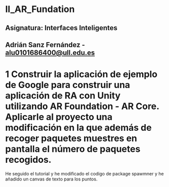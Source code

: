# II_AR_Fundation
## Asignatura: Interfaces Inteligentes
## Adrián Sanz Fernández - alu0101686400@ull.edu.es

# 1 Construir la aplicación de ejemplo de Google para construir una aplicación de RA con Unity utilizando AR Foundation - AR Core. Aplicarle al proyecto una modificación en la que además de recoger paquetes muestres en pantalla el número de paquetes recogidos.

He seguido el tutorial y he modificado el codigo de package spawmner y he añadido un canvas de texto para los puntos.
